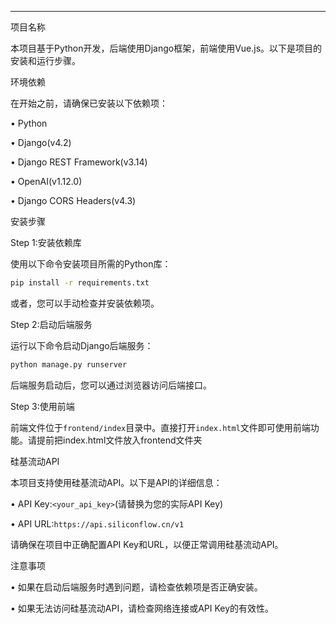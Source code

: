 


---



项目名称

本项目基于Python开发，后端使用Django框架，前端使用Vue.js。以下是项目的安装和运行步骤。


环境依赖

在开始之前，请确保已安装以下依赖项：


• Python

• Django(v4.2)

• Django REST Framework(v3.14)

• OpenAI(v1.12.0)

• Django CORS Headers(v4.3)


安装步骤


Step 1:安装依赖库

使用以下命令安装项目所需的Python库：


```bash
pip install -r requirements.txt
```


或者，您可以手动检查并安装依赖项。


Step 2:启动后端服务

运行以下命令启动Django后端服务：


```bash
python manage.py runserver
```


后端服务启动后，您可以通过浏览器访问后端接口。


Step 3:使用前端

前端文件位于`frontend/index`目录中。直接打开`index.html`文件即可使用前端功能。请提前把index.html文件放入frontend文件夹


硅基流动API

本项目支持使用硅基流动API。以下是API的详细信息：


• API Key:`<your_api_key>`(请替换为您的实际API Key)

• API URL:`https://api.siliconflow.cn/v1`

请确保在项目中正确配置API Key和URL，以便正常调用硅基流动API。


注意事项


• 如果在启动后端服务时遇到问题，请检查依赖项是否正确安装。

• 如果无法访问硅基流动API，请检查网络连接或API Key的有效性。


